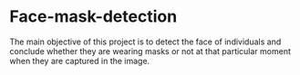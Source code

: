 # Face-mask-detection
The main objective of this project is to detect the face of individuals and conclude whether they are wearing masks or not at that particular moment when they are captured in the image.
